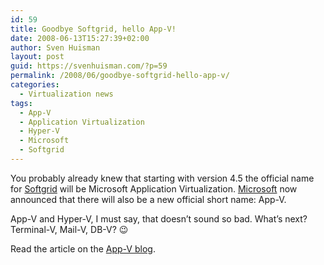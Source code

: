 ```yaml
---
id: 59
title: Goodbye Softgrid, hello App-V!
date: 2008-06-13T15:27:39+02:00
author: Sven Huisman
layout: post
guid: https://svenhuisman.com/?p=59
permalink: /2008/06/goodbye-softgrid-hello-app-v/
categories:
  - Virtualization news
tags:
  - App-V
  - Application Virtualization
  - Hyper-V
  - Microsoft
  - Softgrid
---
```

You probably already knew that starting with version 4.5 the official name for <a title="Softgrid" href="http://www.microsoft.com/systemcenter/softgrid/default.mspx" target="_blank">Softgrid</a> will be Microsoft Application Virtualization. <a title="Microsoft" href="http://www.microsoft.com" target="_blank">Microsoft</a> now announced that there will also be a new official short name: App-V.

App-V and Hyper-V, I must say, that doesn&#8217;t sound so bad. What&#8217;s next? Terminal-V, Mail-V, DB-V? 😉

Read the article on the <a title="App-V blog" href="http://blogs.technet.com/softgrid/archive/2008/06/12/a-farewell-to-softgrid.aspx" target="_blank">App-V blog</a>.